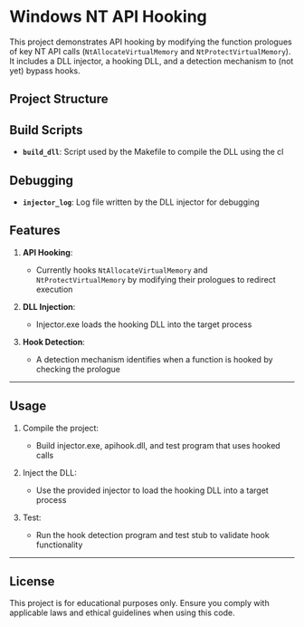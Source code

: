 # Windows NT API Hooking

This project demonstrates API hooking by modifying the function prologues of key NT API calls (`NtAllocateVirtualMemory` and `NtProtectVirtualMemory`). It includes a DLL injector, a hooking DLL, and a detection mechanism to (not yet) bypass hooks.

## Project Structure


## Build Scripts

- **`build_dll`**: Script used by the Makefile to compile the DLL using the cl

## Debugging

- **`injector_log`**: Log file written by the DLL injector for debugging

## Features

1. **API Hooking**: 
   - Currently hooks `NtAllocateVirtualMemory` and `NtProtectVirtualMemory` by modifying their prologues to redirect execution

2. **DLL Injection**: 
   - Injector.exe loads the hooking DLL into the target process

3. **Hook Detection**:
   - A detection mechanism identifies when a function is hooked by checking the prologue 

---

## Usage

1. Compile the project:
   - Build injector.exe, apihook.dll, and test program that uses hooked calls

2. Inject the DLL:
   - Use the provided injector to load the hooking DLL into a target process

3. Test:
   - Run the hook detection program and test stub to validate hook functionality

---

## License

This project is for educational purposes only. Ensure you comply with applicable laws and ethical guidelines when using this code.
